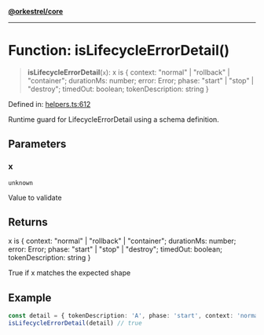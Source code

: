 [**@orkestrel/core**](../index.md)

***

# Function: isLifecycleErrorDetail()

> **isLifecycleErrorDetail**(`x`): x is \{ context: "normal" \| "rollback" \| "container"; durationMs: number; error: Error; phase: "start" \| "stop" \| "destroy"; timedOut: boolean; tokenDescription: string \}

Defined in: [helpers.ts:612](https://github.com/orkestrel/core/blob/ccb170966790f428093f11a71a5646a6e842dbf9/src/helpers.ts#L612)

Runtime guard for LifecycleErrorDetail using a schema definition.

## Parameters

### x

`unknown`

Value to validate

## Returns

x is \{ context: "normal" \| "rollback" \| "container"; durationMs: number; error: Error; phase: "start" \| "stop" \| "destroy"; timedOut: boolean; tokenDescription: string \}

True if x matches the expected shape

## Example

```ts
const detail = { tokenDescription: 'A', phase: 'start', context: 'normal', timedOut: false, durationMs: 1, error: new Error('x') }
isLifecycleErrorDetail(detail) // true
```

